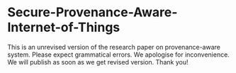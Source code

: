 # Secure-Provenance-Aware-Internet-of-Things

This is an unrevised version of the research paper on provenance-aware system. Please expect grammatical errors. We apologise for inconvenience. We will publish as soon as we get revised version. Thank you!
